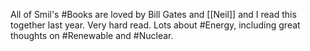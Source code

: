 All of Smil's #Books are loved by Bill Gates and [[Neil]] and I read this together last year. Very hard read. Lots about #Energy, including great thoughts on #Renewable and #Nuclear.